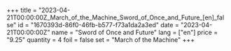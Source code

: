 +++
title = "2023-04-21T00:00:00Z_March_of_the_Machine_Sword_of_Once_and_Future_[en]_false"
id = "1670393d-86f0-46fb-b577-f73a1da2a3ed"
date = "2023-04-21T00:00:00Z"
name = "Sword of Once and Future"
lang = ["en"]
price = "9.25"
quantity = 4
foil = false
set = "March of the Machine"
+++
